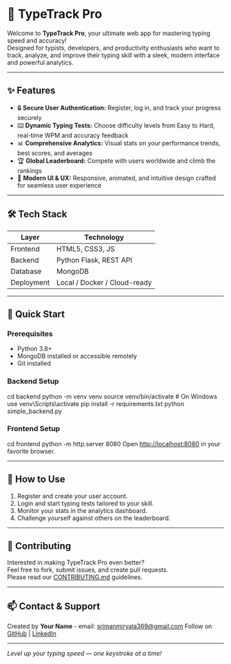 # 🚀 TypeTrack Pro

Welcome to **TypeTrack Pro**, your ultimate web app for mastering typing speed and accuracy!  
Designed for typists, developers, and productivity enthusiasts who want to track, analyze, and improve their typing skill with a sleek, modern interface and powerful analytics.

---

## ✨ Features

- 🔒 **Secure User Authentication:** Register, log in, and track your progress securely
- ⌨️ **Dynamic Typing Tests:** Choose difficulty levels from Easy to Hard, real-time WPM and accuracy feedback
- 📊 **Comprehensive Analytics:** Visual stats on your performance trends, best scores, and averages
- 🏆 **Global Leaderboard:** Compete with users worldwide and climb the rankings
- 🎨 **Modern UI & UX:** Responsive, animated, and intuitive design crafted for seamless user experience

---

## 🛠️ Tech Stack

| Layer      | Technology                  |
|------------|-----------------------------|
| Frontend   | HTML5, CSS3, JS     |
| Backend    | Python Flask, REST API      |
| Database   | MongoDB                    |
| Deployment | Local / Docker / Cloud-ready|

---

## 🚀 Quick Start

### Prerequisites
- Python 3.8+
- MongoDB installed or accessible remotely
- Git installed

### Backend Setup
cd backend
python -m venv venv
source venv/bin/activate # On Windows use venv\Scripts\activate
pip install -r requirements.txt
python simple_backend.py

### Frontend Setup
cd frontend
python -m http.server 8080
Open [http://localhost:8080](http://localhost:8080) in your favorite browser.

---

## 🎯 How to Use
1. Register and create your user account.
2. Login and start typing tests tailored to your skill.
3. Monitor your stats in the analytics dashboard.
4. Challenge yourself against others on the leaderboard.

---

## 🤝 Contributing

Interested in making TypeTrack Pro even better?  
Feel free to fork, submit issues, and create pull requests.  
Please read our [CONTRIBUTING.md](CONTRIBUTING.md) guidelines.

---



## 📫 Contact & Support

Created by **Your Name** - email: srimanmiryala369@gmail.com
Follow on [GitHub](https://github.com/srimanmiryala) | [LinkedIn](https://linkedin.com/in/srimanmiryala)

---

*Level up your typing speed — one keystroke at a time!*  
